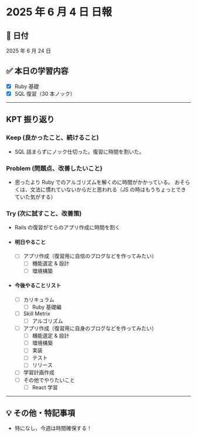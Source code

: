 # 2025 年 6 月 4 日 日報

## 📅 日付

2025 年 6 月 24 日

## ✅ 本日の学習内容

- [x] Ruby 基礎
- [x] SQL 復習（30 本ノック）

---

## KPT 振り返り

### Keep (良かったこと、続けること)

- SQL 詰まらずにノック仕切った。復習に時間を割いた。

### Problem (問題点、改善したいこと)

- 思ったより Ruby でのアルゴリズムを解くのに時間がかかっている。
  おそらくは、文法に慣れていないからだと思われる（JS の時はもうちょっとできていた気がする）

### Try (次に試すこと、改善策)

- Rails の復習がてらのアプリ作成に時間を割く

- #### 明日やること

  - [ ] アプリ作成（復習用に自信のブログなどを作ってみたい）
    - [ ] 機能選定 & 設計
    - [ ] 環境構築

- #### 今後やることリスト
  - [ ] カリキュラム
    - [ ] Ruby 基礎編
  - [ ] Skill Metrix
    - [ ] アルゴリズム
  - [ ] アプリ作成（復習用に自身のブログなどを作ってみたい）
    - [ ] 機能選定 & 設計
    - [ ] 環境構築
    - [ ] 実装
    - [ ] テスト
    - [ ] リリース
  - [ ] 学習計画作成
  - [ ] その他でやりたいこと
    - [ ] React 学習

---

## 💡 その他・特記事項

- 特になし、今週は時間確保する！
